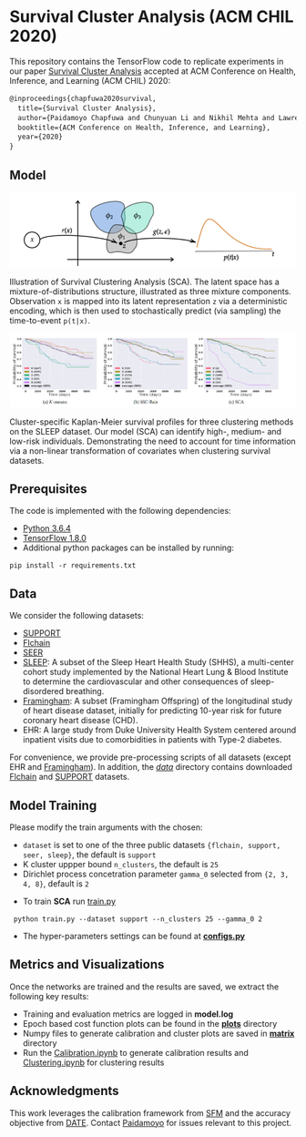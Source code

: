 # Survival Cluster Analysis (ACM CHIL 2020)

This repository contains the TensorFlow code to replicate experiments in our paper [Survival Cluster Analysis](https://arxiv.org/abs/2003.00355) accepted at ACM Conference on Health, Inference, and Learning (ACM CHIL) 2020:
```latex
@inproceedings{chapfuwa2020survival, 
  title={Survival Cluster Analysis},
  author={Paidamoyo Chapfuwa and Chunyuan Li and Nikhil Mehta and Lawrence Carin and Ricardo Henao},
  booktitle={ACM Conference on Health, Inference, and Learning},
  year={2020}
}
```
 
## Model

![Model](figures/model.png)

Illustration of Survival Clustering Analysis (SCA).
The latent space has a mixture-of-distributions structure, illustrated
as three mixture components. Observation
`x` is mapped into its latent representation `z` via a deterministic
encoding, which is then used to
stochastically predict (via sampling) the time-to-event `p(t|x)`.

![Risk](figures/risk.png)

Cluster-specific Kaplan-Meier survival profiles for three clustering methods on the SLEEP dataset. 
Our model (SCA) can identify high-, medium- and low-risk individuals. Demonstrating the
need to account for time information via a non-linear transformation of covariates when clustering survival datasets.

## Prerequisites
The code is implemented with the following dependencies:

- [Python  3.6.4](https://github.com/pyenv/pyenv)
- [TensorFlow 1.8.0]( https://www.tensorflow.org/)
- Additional python packages can be installed by running:   

```
pip install -r requirements.txt
```

## Data
We consider the following datasets:

- [SUPPORT](http://biostat.mc.vanderbilt.edu/wiki/Main/DataSets)
- [Flchain](https://vincentarelbundock.github.io/Rdatasets/doc/survival/flchain.html)
- [SEER](https://seer.cancer.gov/)
- [SLEEP](https://sleepdata.org/datasets/shhs): A subset of the Sleep Heart Health Study
(SHHS), a multi-center cohort study implemented by the National
Heart Lung & Blood Institute to determine the cardiovascular
and other consequences of sleep-disordered breathing.
- [Framingham](https://framinghamheartstudy.org/): A subset (Framingham Offspring) of the longitudinal study of heart
disease dataset, initially for predicting 10-year risk for future
coronary heart disease (CHD).
- EHR: A large study from Duke University Health System centered around inpatient visits due to comorbidities in patients with Type-2 diabetes.

 For convenience, we provide pre-processing scripts of all datasets (except EHR and [Framingham](https://framinghamheartstudy.org/)). In addition, the [*data*](./data) directory contains downloaded [Flchain](https://vincentarelbundock.github.io/Rdatasets/doc/survival/flchain.html) and [SUPPORT](http://biostat.mc.vanderbilt.edu/wiki/Main/DataSets) datasets.

## Model Training

Please modify the train arguments with the chosen:

- `dataset` is set to one of the three public datasets `{flchain, support, seer, sleep}`, the default is `support`
-  K cluster uppper bound `n_clusters`, the default is `25`
- Dirichlet process concetration parameter `gamma_0` selected from `{2, 3, 4, 8}`, default is `2`

* To train **SCA** run [train.py](./train.py) 

```
 python train.py --dataset support --n_clusters 25 --gamma_0 2
```

* The hyper-parameters settings can be found at [**configs.py**](./configs.py)


## Metrics and Visualizations

Once the networks are trained and the results are saved, we extract the following key results: 

* Training and evaluation metrics are logged in **model.log**
* Epoch based cost function plots can be found in the [**plots**](./plots) directory
* Numpy files to generate calibration and cluster plots are saved in  [**matrix**](./matrix) directory
* Run the [Calibration.ipynb](./Calibration.ipynb) to generate calibration results and [Clustering.ipynb](./Clustering.ipynb) for clustering results

## Acknowledgments
This work leverages the calibration framework from [SFM](https://arxiv.org/abs/1905.08838) and the accuracy objective from [DATE](https://arxiv.org/pdf/1804.03184.pdf). Contact [Paidamoyo](https://github.com/paidamoyo) for issues relevant to this project.
